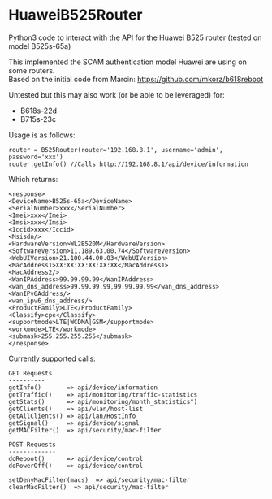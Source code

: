 # HuaweiB525Router
Python3 code to interact with the API for the Huawei B525 router (tested on model B525s-65a)

This implemented the SCAM authentication model Huawei are using on some routers.<br>
Based on the initial code from Marcin: https://github.com/mkorz/b618reboot

Untested but this may also work (or be able to be leveraged) for:
- B618s-22d
- B715s-23c

Usage is as follows:
```
router = B525Router(router='192.168.8.1', username='admin', password='xxx')
router.getInfo() //Calls http://192.168.8.1/api/device/information
```

Which returns:
```
<response>
<DeviceName>B525s-65a</DeviceName>
<SerialNumber>xxx</SerialNumber>
<Imei>xxx</Imei>
<Imsi>xxx</Imsi>
<Iccid>xxx</Iccid>
<Msisdn/>
<HardwareVersion>WL2B520M</HardwareVersion>
<SoftwareVersion>11.189.63.00.74</SoftwareVersion>
<WebUIVersion>21.100.44.00.03</WebUIVersion>
<MacAddress1>XX:XX:XX:XX:XX:XX</MacAddress1>
<MacAddress2/>
<WanIPAddress>99.99.99.99</WanIPAddress>
<wan_dns_address>99.99.99.99,99.99.99.99</wan_dns_address>
<WanIPv6Address/>
<wan_ipv6_dns_address/>
<ProductFamily>LTE</ProductFamily>
<Classify>cpe</Classify>
<supportmode>LTE|WCDMA|GSM</supportmode>
<workmode>LTE</workmode>
<submask>255.255.255.255</submask>
</response>
```

Currently supported calls:
```
GET Requests
----------
getInfo()       => api/device/information
getTraffic()    => api/monitoring/traffic-statistics
getStats()      => api/monitoring/month_statistics")
getClients()    => api/wlan/host-list
getAllClients() => api/lan/HostInfo
getSignal()     => api/device/signal
getMACFilter()  => api/security/mac-filter

POST Requests
-------------
doReboot()      => api/device/control
doPowerOff()    => api/device/control

setDenyMacFilter(macs)  => api/security/mac-filter
clearMacFilter()  => api/security/mac-filter
```


    
